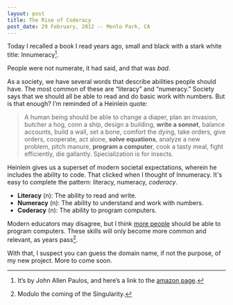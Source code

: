 ```yaml
---
layout: post
title: The Rise of Coderacy
post_date: 29 February, 2012 -- Menlo Park, CA
---
```


Today I recalled a book I read
years ago, small and black with a stark white title: <span
class="underline">Innumeracy</span>[^1].

People were not numerate, it had said, and that was *bad*.

As a society, we have several words that describe abilities people
should have. The most common of these are “literacy” and “numeracy.”
Society says that we should all be able to read and do basic work with
numbers. But is that enough? I’m reminded of a Heinlein quote:

> A human being should be able to change a diaper, plan an invasion,
> butcher a hog, conn a ship, design a building, **write a sonnet**,
> balance accounts, build a wall, set a bone, comfort the dying, take
> orders, give orders, cooperate, act alone, **solve equations**,
> analyze a new problem, pitch manure, **program a computer**, cook a
> tasty meal, fight efficiently, die gallantly. Specialization is for
> insects.

Heinlein gives us a superset of modern societal expectations, wherein he
includes the ability to code. That clicked when I thought of <span
class="underline">Innumeracy</span>. It's easy to complete the pattern:
literacy, numeracy, *coderacy*. 

-   **Literacy** (n): The ability to read and write.
-   **Numeracy** (n): The ability to understand and work with numbers.
-   **Coderacy** (n): The ability to program computers.

Modern educators may disagree, but I think [more
people](/2012/01/programming-education-rationality/) should be able to 
program computers. These
skills will only become more common and relevant, as years pass[^3].

With that, I suspect you can guess the domain name, if not the purpose,
of my new project. More to come soon.

[^1]: It’s by John Allen Paulos, and here’s a link to the [amazon page](http://www.amazon.com/Innumeracy-Mathematical-Illiteracy-Consequences-Vintage/dp/0679726012).

[^2]: More on the project, later.

[^3]: Modulo the coming of the Singularity.
